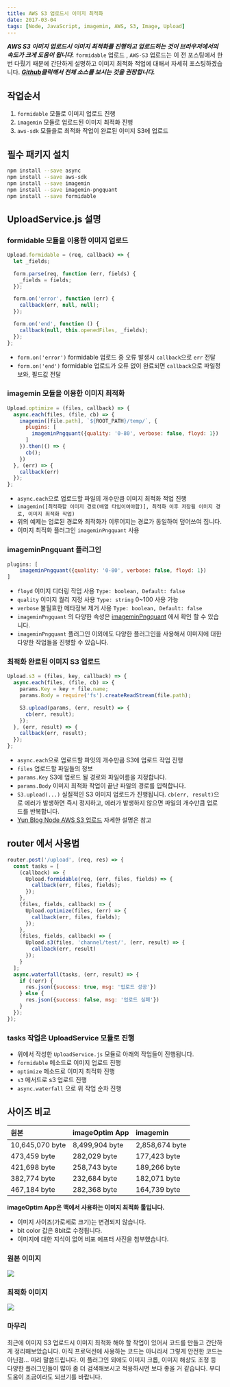 ```yaml
---
title: AWS S3 업로드시 이미지 최적화
date: 2017-03-04
tags: [Node, JavaScript, imagemin, AWS, S3, Image, Upload]
---
```

***AWS S3 이미지 업로드시 이미지 최적화를 진행하고 업로드하는 것이 브라우저에서의 속도가 크게 도움이 됩니다.*** `formidable` 업로드 , `AWS-S3` 업로드는 이 전 포스팅에서 한번 다뤘기 때문에 간단하게 설명하고 이미지 최적화 적업에 대해서 자세히 포스팅하겠습니다.
***[Github](https://github.com/cheese10yun/AWS_S3_Image_Optimization_)클릭해서 전체 소스를 보시는 것을 권장합니다.***

## 작업순서
1. `formidable` 모듈로 이미지 업로드 진행
2. `imagemin` 모듈로 업로드된 이미지 최적화 진행
3. `aws-sdk` 모듈을로 최적화 작업이 완료된 이미지 S3에 업로드

## 필수 패키지 설치
```bash
npm install --save async
npm install --save aws-sdk
npm install --save imagemin
npm install --save imagemin-pngquant
npm install --save formidable
```


## UploadService.js 설명

### formidable 모듈을 이용한 이미지 업로드
```javascript
Upload.formidable = (req, callback) => {
  let _fields;

  form.parse(req, function (err, fields) {
    _fields = fields;
  });

  form.on('error', function (err) {
    callback(err, null, null);
  });

  form.on('end', function () {
    callback(null, this.openedFiles, _fields);
  });
};
```

* `form.on('error')` formidable 업로드 중 오류 발생시 `callback`으로 `err` 전달
* `form.on('end')` formidable 업로드가 오류 없이 완료되면 `callback`으로 파일정보와, 필드값 전달

### imagemin 모듈을 이용한 이미지 최적화
```javascript
Upload.optimize = (files, callback) => {
  async.each(files, (file, cb) => {
    imagemin([file.path], `${ROOT_PATH}/temp/`, {
      plugins: [
        imageminPngquant({quality: '0-80', verbose: false, floyd: 1})
      ]
    }).then(() => {
      cb();
    })
  }, (err) => {
    callback(err)
  });
};
```

* `async.each`으로 업로드할 파일의 개수만큼 이미지 최적화 적업 진행
* `imagemin([최적화할 이미지 경로(배열 타입이여야함)], 최적화 이후 저장될 이미지 경로, 이미지 최적화 작업)`
* 위의 예제는 업로된 경로와 최적화가 이루어지는 경로가 동일하여 덮어쓰여 집니다.
* 이미지 최적화 플러그인 `imageminPngquant` 사용

### imageminPngquant 플러그인

```javascript
plugins: [
	imageminPngquant({quality: '0-80', verbose: false, floyd: 1})
]
```
* `floyd` 이미지 디더링 작업 사용 `Type: boolean, Default: false`
* `quality` 이미지 퀄리 지정 사용 `Type: string` 0~100 사용 가능
* `verbose` 불필효한 메타정보 제거 사용 `Type: boolean, Default: false`
* `imageminPngquant` 의 다양한 속성은 [imageminPngquant](https://www.npmjs.com/package/imagemin-pngquant) 에서 확인 할 수 있습니다.
* `imageminPngquant` 플러그인 이외에도 다양한 플러그인을 사용해서 이미지에 대한 다양한 작업들을 진행할 수 있습니다.

### 최적화 완료된 이미지 S3 업로드

```javascript
Upload.s3 = (files, key, callback) => {
  async.each(files, (file, cb) => {
    params.Key = key + file.name;
    params.Body = require('fs').createReadStream(file.path);

    S3.upload(params, (err, result) => {
      cb(err, result);
    });
  }, (err, result) => {
    callback(err, result);
  });
};
```

* `async.each`으로 업로드할 파잇의 개수만큼 S3에 업로드 작업 진행
* `files` 업로드할 파일들의 정보
* `params.Key` S3에 업로드 될 경로와 파일이름을 지정합니다.
* `params.Body` 이미지 최적화 작업이 끝난 파일의 경로를 입력합니다.
* `S3.upload(...)` 실질적인 S3 이미지 업로드가 진행됩니다. `cb(err, result)`으로 에러가 발생하면 즉시 정지하고, 에러가 발생하지 않으면 파일의 개수만큼 업로드를 반복합니다.
* [Yun Blog Node AWS S3 업로드](https://cheese10yun.github.io/Node-AWS-S3-Upload) 자세한 설명은 참고


## router 에서 사용법
```javascript
router.post('/upload', (req, res) => {
  const tasks = [
    (callback) => {
      Upload.formidable(req, (err, files, fields) => {
        callback(err, files, fields);
      });
    },
    (files, fields, callback) => {
      Upload.optimize(files, (err) => {
        callback(err, files, fields);
      });
    },
    (files, fields, callback) => {
      Upload.s3(files, 'channel/test/', (err, result) => {
        callback(err, result)
      });
    }
  ];
  async.waterfall(tasks, (err, result) => {
    if (!err) {
      res.json({success: true, msg: '업로드 성공'})
    } else {
      res.json({success: false, msg: '업로드 실패'})
    }
  });
});
```

### tasks 작업은 UploadService 모듈로 진행

* 위에서 작성한 `UploadService.js` 모듈로 아래의 작업들이 진행됩니다.
* `formidable` 메소드로 이미지 업로드 진행
* `optimize` 메소드로 이미지 최적화 진행
* `s3` 메서드로 s3 업로드 진행
* `async.waterfall` 으로 위 작업 순차 진행


## 사이즈 비교

원본              | imageOptim App | imagemin
:-------------- | :------------- | :-------------
10,645,070 byte | 8,499,904 byte | 2,858,674 byte |
473,459 byte    | 282,029 byte   | 177,423 byte   |
421,698 byte    | 258,743 byte   | 189,266 byte   |
382,774 byte    | 232,684 byte   | 182,071 byte   |
467,184 byte    | 282,368 byte   | 164,739 byte   |

**imageOptim App은 맥에서 사용하는 이미지 최적화 툴입니다.**

* 이미지 사이즈(가로세로 크기)는 변경되지 않습니다.
* bit color 값은 8bit로 수정됩니다.
* 이미지에 대한 지식이 없어 비포 에프터 사진을 첨부했습니다.

### 원본 이미지
![](http://i.imgur.com/mx9UTs2.png)

### 최적화 이미지
![](http://i.imgur.com/4pEMLxw.png)

### 마무리

최근에 이미지 S3 업로드시 이미지 최적화 해야 할 작업이 있어서 코드를 만들고 간단하게 정리해보았습니다. 아직 프로덕션에 사용하는 코드는 아니라서 그렇게 안전한 코드는 아닌점... 미리 말씀드립니다. 이 플러그인 외에도 이미지 크롭, 이미지 해상도 조정 등 다양한 플러그인들이 많아 좀 더 검색해보시고 적용하시면 보다 좋을 거 같습니다. 부디 도움이 조금이라도 되셨기를 바랍니다.
